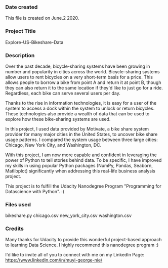 ### Date created
This file is created on June.2 2020.

### Project Title
Explore-US-Bikeshare-Data

### Description

Over the past decade, bicycle-sharing systems have been growing in number and popularity in cities across the world. Bicycle-sharing systems allow users to rent bicycles on a very short-term basis for a price. This allows people to borrow a bike from point A and return it at point B, though they can also return it to the same location if they'd like to just go for a ride. Regardless, each bike can serve several users per day.

Thanks to the rise in information technologies, it is easy for a user of the system to access a dock within the system to unlock or return bicycles. These technologies also provide a wealth of data that can be used to explore how these bike-sharing systems are used.

In this project, I used data provided by Motivate, a bike share system provider for many major cities in the United States, to uncover bike share usage patterns. I compared the system usage between three large cities: Chicago, New York City, and Washington, DC.

With this project, I am now more capable and confident in leveraging the power of Python to tell stories behind data. To be specific, I have improved my skills in using popular Python packages (NumPy, Pandas, Seaborn, Matlibplot) significantly when addressing this real-life business analysis project.

This project is to fulfill the Udacity Nanodegree Program "Programming for Datascience with Python". :)

### Files used
bikeshare.py
chicago.csv
new_york_city.csv
washington.csv

### Credits
Many thanks for Udacity to provide this wonderful project-based approach to learning Data Science. I highly recommend this nanodegree program :)

I'd like to invite all of you to connect with me on my LinkedIn Page: https://www.linkedin.com/in/muyi-george-nie/
